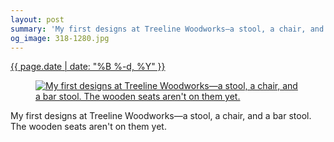 ```yaml
---
layout: post
summary: 'My first designs at Treeline Woodworks—a stool, a chair, and a bar stool. The wooden seats aren&#x27;t on them yet.'
og_image: 318-1280.jpg
---
```


<p>
 <time>
  <a href="/318">
   {{ page.date | date: "%B %-d, %Y" }}
  </a>
 </time>
 <a href="/318">
  <figure data-taken="4/30/2014">
   <img alt="My first designs at Treeline Woodworks—a stool, a chair, and a bar stool. The wooden seats aren't on them yet." sizes="(min-width: 700px) 50vw, calc(100vw - 2rem)" src="{{ site.assets_url }}/318-640.jpg" srcset="{{ site.assets_url }}/318-1280.jpg 1280w, {{ site.assets_url }}/318-960.jpg 960w, {{ site.assets_url }}/318-640.jpg 640w, {{ site.assets_url }}/318-320.jpg 320w"/>
  </figure>
 </a>
 <span>
  My first designs at Treeline Woodworks—a stool, a chair, and a bar stool. The wooden seats aren't on them yet.
 </span>
</p>
